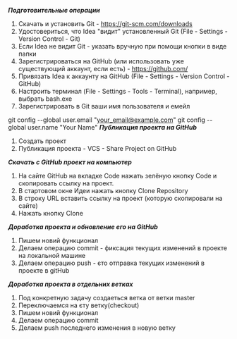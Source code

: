 ***Подготовительные операции***

1. Скачать и установить Git - https://git-scm.com/downloads
2. Удостовериться, что Idea "видит" установленный Git (File - Settings - Version Control - Git)
3. Если Idea не видит Git - указать вручную при помощи кнопки в виде папки
4. Зарегистрироваться на GitHub (или использовать уже существующий аккаунт, если есть) - https://github.com/
5. Привязать Idea к аккаунту на GitHub (File - Settings - Version Control - GitHub)
6. Настроить терминал (File - Settings - Tools - Terminal), например, выбрать bash.exe
7. Зарегистрировать в Git ваши имя пользователя и емейл

git config --global user.email "your_email@example.com" git config --global user.name "Your Name"
***Публикация проекта на GitHub***

1. Создать проект
2. Публикация проекта - VCS - Share Project on GitHub

***Скачать с GitHub проект на компьютер***

1. На сайте GitHub на вкладке Code нажать зелёную кнопку Code и скопировать ссылку на проект.
2. В стартовом окне Идеи нажать кнопку Clone Repository
3. В строку URL вставить ссылку на проект (которую скопировали на сайте)
4. Нажать кнопку Clone

***Доработка проекта и обновление его на GitHub***

1. Пишем новий функционал
2. Делаем операцию commit - фиксация текущих изменений в проекте на локальной машине
3. Делаем операцию push - єто отправка текущих изменений в проекте в gitHub

***Доработка проекта в отдельних ветках***

1. Под конкретную задачу создаеться ветка от ветки master
2. Переключаемся на єту ветку(checkout)
3. Пишем новий функционал
4. Делаем операцию commit
5. Делаем push последнего изменения в новую ветку

